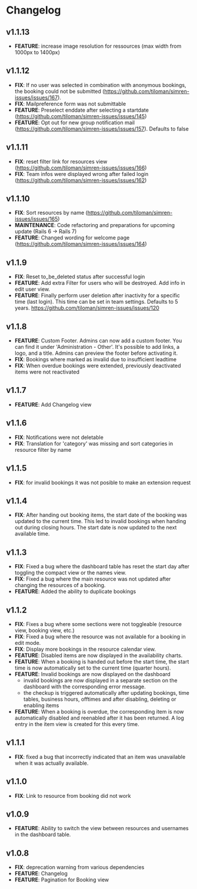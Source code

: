 # Changelog

## v1.1.13
- **FEATURE**: increase image resolution for ressources (max width from 1000px to 1400px)

## v1.1.12
- **FIX**: If no user was selected in combination with anonymous bookings, the booking could not be submitted (https://github.com/tiloman/simren-issues/issues/167).
- **FIX**: Mailpreference form was not submittable
- **FEATURE**: Preselect enddate after selecting a startdate (https://github.com/tiloman/simren-issues/issues/145)
- **FEATURE**: Opt out for new group notification mail (https://github.com/tiloman/simren-issues/issues/157). Defaults to false

## v1.1.11
- **FIX**: reset filter link for resources view (https://github.com/tiloman/simren-issues/issues/166)
- **FIX**: Team infos were displayed wrong after failed login (https://github.com/tiloman/simren-issues/issues/162)

## v1.1.10
- **FIX**: Sort resources by name (https://github.com/tiloman/simren-issues/issues/165)
- **MAINTENANCE**: Code refactoring and preparations for upcoming update (Rails 6 -> Rails 7)
- **FEATURE**: Changed wording for welcome page (https://github.com/tiloman/simren-issues/issues/164)

## v1.1.9
- **FIX**: Reset to_be_deleted status after successful login
- **FEATURE**: Add extra Filter for users who will be destroyed. Add info in edit user view.
- **FEATURE**: Finally perform user deletion after inactivity for a specific time (last login). This time can be set in team settings. Defaults to 5 years. https://github.com/tiloman/simren-issues/issues/120

## v1.1.8
- **FEATURE**: Custom Footer. Admins can now add a custom footer. You can find it under 'Administration - Other'. It's possible to add links, a logo, and a title. Admins can preview the footer before activating it.
- **FIX**: Bookings where marked as invalid due to insufficient leadtime
- **FIX**: When overdue bookings were extended, previously deactivated items were not reactivated

## v1.1.7
- **FEATURE**: Add Changelog view

## v1.1.6
- **FIX**: Notifications were not deletable
- **FIX**: Translation for 'category' was missing and sort categories in resource filter by name

## v1.1.5
- **FIX**: for invalid bookings it was not posible to make an extension request

## v1.1.4
- **FIX**: After handing out booking items, the start date of the booking was updated to the current time. This led to invalid bookings when handing out during closing hours. The start date is now updated to the next available time.

## v1.1.3
- **FIX**: Fixed a bug where the dashboard table has reset the start day after toggling the compact view or the names view.
- **FIX**: Fixed a bug where the main resource was not updated after changing the resources of a booking.
- **FEATURE**: Added the ability to duplicate bookings

## v1.1.2
- **FIX**: Fixes a bug where some sections were not toggleable (resource view, booking view, etc.)
- **FIX**: Fixed a bug where the resource was not available for a booking in edit mode.
- **FIX**: Display more bookings in the resource calendar view.
- **FEATURE**: Disabled items are now displayed in the availability charts.
- **FEATURE**: When a booking is handed out before the start time, the start time is now automatically set to the current time (quarter hours).
- **FEATURE**: Invalid bookings are now displayed on the dashboard
  - invalid bookings are now displayed in a separate section on the dashboard with the corresponding error message.
  - the checkup is triggered automatically after updating bookings, time tables, business hours, offtimes and after disabling, deleting or enabling items
- **FEATURE**: When a booking is overdue, the corresponding item is now automatically disabled and reenabled after it has been returned. A log entry in the item view is created for this every time.

## v1.1.1
- **FIX**: fixed a bug that incorrectly indicated that an item was unavailable when it was actually available.

## v1.1.0
- **FIX**: Link to resource from booking did not work

## v1.0.9
- **FEATURE**: Ability to switch the view between resources and usernames in the dashboard table.

## v1.0.8
- **FIX**: deprecation warning from various dependencies
- **FEATURE**: Changelog
- **FEATURE**: Pagination for Booking view

